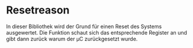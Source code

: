 # Resetreason

In dieser Bibliothek wird der Grund für einen Reset des Systems ausgewertet. Die Funktion
schaut sich das entsprechende Register an und gibt dann zurück warum der µC zurückgesetzt
wurde.